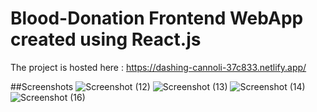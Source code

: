 # Blood-Donation Frontend WebApp created using React.js
The project is hosted here : https://dashing-cannoli-37c833.netlify.app/


##Screenshots
![Screenshot (12)](https://user-images.githubusercontent.com/53811309/225428086-624180b4-b0f6-4772-8576-f147a7fcb9b1.png)
![Screenshot (13)](https://user-images.githubusercontent.com/53811309/225428190-2e4e795e-f49c-4fdf-a08e-0a87b11c65ff.png)
![Screenshot (14)](https://user-images.githubusercontent.com/53811309/225428262-d8565ecf-9fd0-404b-b0be-76277658cfa6.png)
![Screenshot (16)](https://user-images.githubusercontent.com/53811309/225428392-8bbab740-aae9-4c7a-a2de-54d8c784df79.png)
